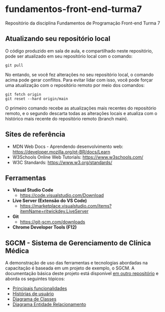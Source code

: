 # fundamentos-front-end-turma7
Repositório da disciplina Fundamentos de Programação Front-end Turma 7

## Atualizando seu repositório local

O código produzido em sala de aula, e compartilhado neste repositório, pode ser atualizado em seu repositório local com o comando:

```console
git pull
```

No entando, se você fez alterações no seu repositório local, o comando acima pode gerar conflitos. Para evitar lidar com isso, você pode forçar uma atualização com o repositório remoto por meio dos comandos:

```console
git fetch origin
git reset --hard origin/main
```

O primeiro comando recebe as atualizações mais recentes do repositório remoto, e o segundo descarta todas as alterações locais e atualiza com o histórico mais recente do repositório remoto (branch main).

## Sites de referência

- MDN Web Docs - Aprendendo desenvolvimento web: <https://developer.mozilla.org/pt-BR/docs/Learn>
- W3Schools Online Web Tutorials: <https://www.w3schools.com/>
- W3C Standards: <https://www.w3.org/standards/>

## Ferramentas

- **Visual Studio Code**
  - <https://code.visualstudio.com/Download>
- **Live Server (Extensão do VS Code)**
  - <https://marketplace.visualstudio.com/items?itemName=ritwickdey.LiveServer>
- **Git**
  - <https://git-scm.com/downloads>
- **Chrome Developer Tools (F12)**

## SGCM - Sistema de Gerenciamento de Clínica Médica

A demonstração de uso das ferramentas e tecnologias abordadas na capacitação é baseada em um projeto de exemplo, o SGCM. A documentação básica deste projeto está disponível [em outro repositório](https://github.com/webacademyufac/sgcmdocs) e aborda os seguintes tópicos:

- [Principais funcionalidades](https://github.com/webacademyufac/sgcmdocs#principais-funcionalides)
- [Histórias de usuário](https://github.com/webacademyufac/sgcmdocs#histórias-de-usuário)
- [Diagrama de Classes](https://github.com/webacademyufac/sgcmdocs#diagrama-de-classes)
- [Diagrama Entidade Relacionamento](https://github.com/webacademyufac/sgcmdocs#diagrama-entidade-relacionamento)
